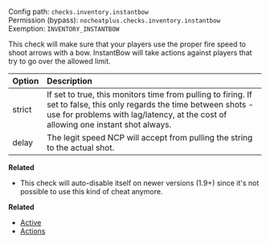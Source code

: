 Config path: `checks.inventory.instantbow`  
Permission (bypass): `nocheatplus.checks.inventory.instantbow`  
Exemption: `INVENTORY_INSTANTBOW`  

This check will make sure that your players use the proper fire speed to shoot arrows with a bow. InstantBow will take actions against players that try to go over the allowed limit.

| Option              | Description |
| :------------------ | :---------- |
| strict              | If set to true, this monitors time from pulling to firing. If set to false, this only regards the time between shots - use for problems with lag/latency, at the cost of allowing one instant shot always. |
| delay               | The legit speed NCP will accept from pulling the string to the actual shot. |

**Related**  
* This check will auto-disable itself on newer versions (1.9+) since it's not possible to use this kind of cheat anymore.

**Related**  
* [Active](https://github.com/Updated-NoCheatPlus/Docs/blob/master/Settings/General.md#active)
* [Actions](https://github.com/Updated-NoCheatPlus/Docs/blob/master/Settings/General.md#actions)
